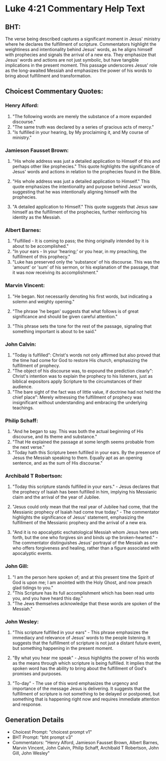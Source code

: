 # Luke 4:21 Commentary Help Text

## BHT:
The verse being described captures a significant moment in Jesus' ministry where he declares the fulfillment of scripture. Commentators highlight the weightiness and intentionality behind Jesus' words, as he aligns himself with prophecies and signals the arrival of a new era. They emphasize that Jesus' words and actions are not just symbolic, but have tangible implications in the present moment. This passage underscores Jesus' role as the long-awaited Messiah and emphasizes the power of his words to bring about fulfillment and transformation.

## Choicest Commentary Quotes:
### Henry Alford:
1. "The following words are merely the substance of a more expanded discourse."
2. "The same truth was declared by a series of gracious acts of mercy."
3. "Is fulfilled in your hearing, by My proclaiming it, and My course of ministry."

### Jamieson Fausset Brown:
1. "His whole address was just a detailed application to Himself of this and perhaps other like prophecies." This quote highlights the significance of Jesus' words and actions in relation to the prophecies found in the Bible.

2. "His whole address was just a detailed application to Himself." This quote emphasizes the intentionality and purpose behind Jesus' words, suggesting that he was intentionally aligning himself with the prophecies.

3. "A detailed application to Himself." This quote suggests that Jesus saw himself as the fulfillment of the prophecies, further reinforcing his identity as the Messiah.

### Albert Barnes:
1. "Fulfilled - It is coming to pass; the thing originally intended by it is about to be accomplished."
2. "In your ears - In your 'hearing;' or you hear, in my preaching, the fulfillment of this prophecy."
3. "Luke has preserved only the 'substance' of his discourse. This was the 'amount' or 'sum' of his sermon, or his explanation of the passage, that it was now receiving its accomplishment."

### Marvin Vincent:
1. "He began. Not necessarily denoting his first words, but indicating a solemn and weighty opening."

2. "The phrase 'he began' suggests that what follows is of great significance and should be given careful attention."

3. "This phrase sets the tone for the rest of the passage, signaling that something important is about to be said."

### John Calvin:
1. "Today is fulfilled": Christ's words not only affirmed but also proved that the time had come for God to restore His church, emphasizing the fulfillment of prophecy.
2. "The object of his discourse was, to expound the prediction clearly": Christ's intention was to explain the prophecy to his listeners, just as biblical expositors apply Scripture to the circumstances of their audience.
3. "The bare sight of the fact was of little value, if doctrine had not held the chief place": Merely witnessing the fulfillment of prophecy was insignificant without understanding and embracing the underlying teachings.

### Philip Schaff:
1. "And he began to say. This was both the actual beginning of His discourse, and its theme and substance."
2. "That He explained the passage at some length seems probable from the next verse."
3. "Today hath this Scripture been fulfilled in your ears. By the presence of Jesus the Messiah speaking to them. Equally apt as an opening sentence, and as the sum of His discourse."

### Archibald T Robertson:
1. "Today this scripture stands fulfilled in your ears." - Jesus declares that the prophecy of Isaiah has been fulfilled in him, implying his Messianic claim and the arrival of the year of Jubilee. 

2. "Jesus could only mean that the real year of Jubilee had come, that the Messianic prophecy of Isaiah had come true today." - The commentator highlights the significance of Jesus' statement, emphasizing the fulfillment of the Messianic prophecy and the arrival of a new era. 

3. "And it is no apocalyptic eschatological Messiah whom Jesus here sets forth, but the one who forgives sin and binds up the broken-hearted." - The commentator distinguishes Jesus' portrayal of the Messiah as one who offers forgiveness and healing, rather than a figure associated with apocalyptic events.

### John Gill:
1. "I am the person here spoken of; and at this present time the Spirit of God is upon me; I am anointed with the Holy Ghost, and now preach glad tidings to you." 
2. "This Scripture has its full accomplishment which has been read unto you, and you have heard this day."
3. "The Jews themselves acknowledge that these words are spoken of the Messiah."

### John Wesley:
1. "This scripture fulfilled in your ears" - This phrase emphasizes the immediacy and relevance of Jesus' words to the people listening. It suggests that the fulfillment of scripture is not just a distant future event, but something happening in the present moment.

2. "By what you hear me speak" - Jesus highlights the power of his words as the means through which scripture is being fulfilled. It implies that the spoken word has the ability to bring about the fulfillment of God's promises and purposes.

3. "To-day" - The use of this word emphasizes the urgency and importance of the message Jesus is delivering. It suggests that the fulfillment of scripture is not something to be delayed or postponed, but something that is happening right now and requires immediate attention and response.


## Generation Details
- Choicest Prompt: "choicest prompt v1"
- BHT Prompt: "bht prompt v3"
- Commentators: "Henry Alford, Jamieson Fausset Brown, Albert Barnes, Marvin Vincent, John Calvin, Philip Schaff, Archibald T Robertson, John Gill, John Wesley"
